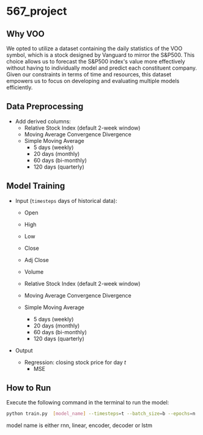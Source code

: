 # 567_project

## Why VOO
We opted to utilize a dataset containing the daily statistics of the VOO symbol, which is a stock designed by Vanguard to mirror the S&P500. This choice allows us to forecast the S&P500 index's value more effectively without having to individually model and predict each constituent company. Given our constraints in terms of time and resources, this dataset empowers us to focus on developing and evaluating multiple models efficiently.
## Data Preprocessing
- Add derived columns:
    - Relative Stock Index (default 2-week window)
    - Moving Average Convergence Divergence
    - Simple Moving Average
        - 5 days (weekly)
        - 20 days (monthly)
        - 60 days (bi-monthly)
        - 120 days (quarterly)

## Model Training
- Input (`timesteps` days of historical data):
    - Open
    - High
    - Low
    - Close
    - Adj Close
    - Volume

    - Relative Stock Index (default 2-week window)
    - Moving Average Convergence Divergence
    - Simple Moving Average
        - 5 days (weekly)
        - 20 days (monthly)
        - 60 days (bi-monthly)
        - 120 days (quarterly)

- Output
    - Regression: closing stock price for day *t*
        - MSE
          
## How to Run
Execute the following command in the terminal to run the model:
```sh
python train.py  [model_name] --timesteps=t --batch_size=b --epochs=n
```
model name is either rnn, linear, encoder, decoder or lstm
